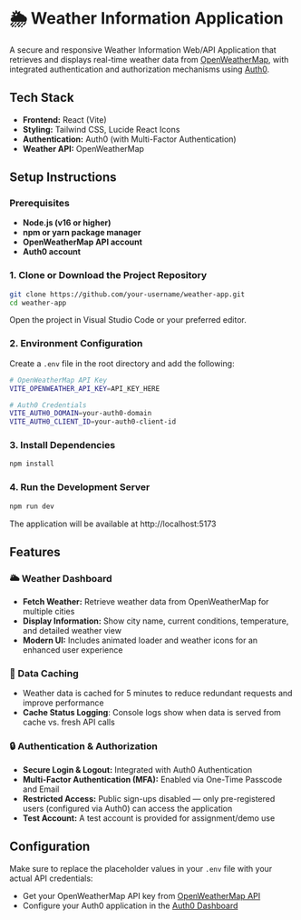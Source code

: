 # 🌦 Weather Information Application

A secure and responsive Weather Information Web/API Application that retrieves and displays real-time weather data from [OpenWeatherMap](https://openweathermap.org/api), with integrated authentication and authorization mechanisms using [Auth0](https://auth0.com/).

## Tech Stack

- **Frontend:** React (Vite)
- **Styling:** Tailwind CSS, Lucide React Icons
- **Authentication:** Auth0 (with Multi-Factor Authentication)
- **Weather API:** OpenWeatherMap

## Setup Instructions

### Prerequisites

- **Node.js (v16 or higher)**
- **npm or yarn package manager**
- **OpenWeatherMap API account**
- **Auth0 account**

### 1. Clone or Download the Project Repository

```bash
git clone https://github.com/your-username/weather-app.git
cd weather-app
```

Open the project in Visual Studio Code or your preferred editor.

### 2. Environment Configuration

Create a `.env` file in the root directory and add the following:

```bash
# OpenWeatherMap API Key 
VITE_OPENWEATHER_API_KEY=API_KEY_HERE

# Auth0 Credentials
VITE_AUTH0_DOMAIN=your-auth0-domain
VITE_AUTH0_CLIENT_ID=your-auth0-client-id
```

### 3. Install Dependencies

```bash
npm install
```

### 4. Run the Development Server

```bash
npm run dev
```
The application will be available at http://localhost:5173

## Features

### 🌥 Weather Dashboard

- **Fetch Weather:** Retrieve weather data from OpenWeatherMap for multiple cities
- **Display Information:** Show city name, current conditions, temperature, and detailed weather view
- **Modern UI:** Includes animated loader and weather icons for an enhanced user experience

### 💾 Data Caching

- Weather data is cached for 5 minutes to reduce redundant requests and improve performance
- **Cache Status Logging**: Console logs show when data is served from cache vs. fresh API calls

### 🔒 Authentication & Authorization

- **Secure Login & Logout:** Integrated with Auth0 Authentication
- **Multi-Factor Authentication (MFA):** Enabled via One-Time Passcode and Email
- **Restricted Access:** Public sign-ups disabled — only pre-registered users (configured via Auth0) can access the application
- **Test Account:** A test account is provided for assignment/demo use

## Configuration

Make sure to replace the placeholder values in your `.env` file with your actual API credentials:

- Get your OpenWeatherMap API key from [OpenWeatherMap API](https://openweathermap.org/api)
- Configure your Auth0 application in the [Auth0 Dashboard](https://manage.auth0.com/)

